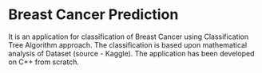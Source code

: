 # Breast Cancer Prediction
 It is an application for classification of Breast Cancer using Classification Tree Algorithm approach.
 The classification is based upon mathematical analysis of Dataset (source - Kaggle).
 The application has been developed on C++ from scratch.
